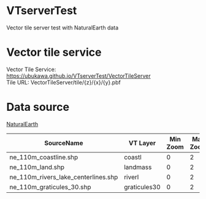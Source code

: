 # VTserverTest
Vector tile server test with NaturalEarth data


# Vector tile service
Vector Tile Service: https://ubukawa.github.io/VTserverTest/VectorTileServer  
Tile URL: VectorTileServer/tile/{z}/{x}/{y}.pbf


# Data source
[NaturalEarth](https://www.naturalearthdata.com/)

|  SourceName  | VT Layer  |  Min Zoom  | Max Zoom  |
| ---- | ---- | ---- | ---- |
|  ne_110m_coastline.shp  |  coastl  |  0  |  2  |
|  ne_110m_land.shp  |  landmass  |  0  |  2  |
|  ne_110m_rivers_lake_centerlines.shp  |  riverl  |  0  |  2  |
|  ne_110m_graticules_30.shp  |  graticules30  |  0  |  2  |
